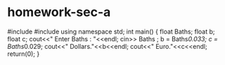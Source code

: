 # homework-sec-a
#include<iostream>
#include<string>
using namespace std;
int main()
{
	float Baths;
	float b;
	float c;
	cout<<" Enter Baths : "<<endl;
	cin>> Baths ;
	b = Baths*0.033;
	c = Baths*0.029;
	cout<<" Dollars."<<b<<endl;
	cout<<" Euro."<<c<<endl;
	return(0);
}
